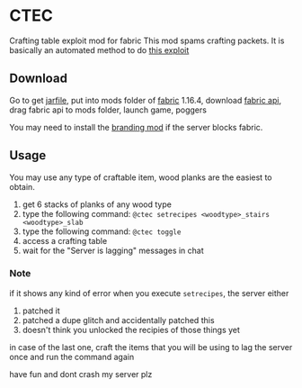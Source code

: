 # CTEC
Crafting table exploit mod for fabric
This mod spams crafting packets. It is basically an automated method to do [this exploit](https://www.youtube.com/watch?v=MQrTjgVf7no)
## Download
Go to get [jarfile](https://github.com/AriliusClient/CTEC/blob/master/build/libs/CTEC-1.0.jar?raw=true), put into mods folder of [fabric](https://fabricmc.net/use/) 1.16.4, download [fabric api](https://www.curseforge.com/minecraft/mc-mods/fabric-api), drag fabric api to mods folder, launch game, poggers

You may need to install the [branding mod](https://www.curseforge.com/minecraft/mc-mods/branding) if the server blocks fabric. 
## Usage
You may use any type of craftable item, wood planks are the easiest to obtain. 
1. get 6 stacks of planks of any wood type
2. type the following command: `@ctec setrecipes <woodtype>_stairs <woodtype>_slab`
3. type the following command: `@ctec toggle`
4. access a crafting table
5. wait for the "Server is lagging" messages in chat

### Note 
if it shows any kind of error when you execute `setrecipes`, the server either

1. patched it
2. patched a dupe glitch and accidentally patched this
3. doesn't think you unlocked the recipies of those things yet

in case of the last one, craft the items that you will be using to lag the server once and run the command again

have fun and dont crash my server plz
